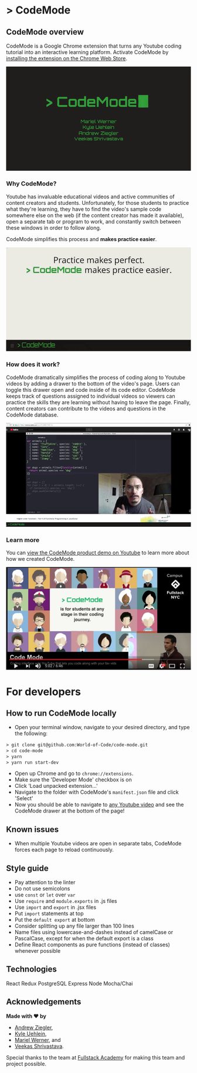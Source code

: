 # > CodeMode

## CodeMode overview

CodeMode is a Google Chrome extension that turns any Youtube coding tutorial into an interactive learning platform. Activate CodeMode by [installing the extension on the Chrome Web Store](https://chrome.google.com/webstore/detail/code-mode/lojikgkcpdeolbgbfcapfpfhofkocnge).

![CodeMode intro gif](public/intro.gif)

### Why CodeMode?

Youtube has invaluable educational videos and active communities of content creators and students. Unfortunately, for those students to practice what they're learning, they have to find the video's sample code somewhere else on the web (if the content creator has made it available), open a separate tab or program to work, and constantly switch between these windows in order to follow along.

CodeMode simplifies this process and **makes practice easier**.

![CodeMode benefits](public/benefits.gif)

### How does it work?

CodeMode dramatically simplifies the process of coding along to Youtube videos by adding a drawer to the bottom of the video's page. Users can toggle this drawer open and code inside of its code editor. CodeMode keeps track of questions assigned to individual videos so viewers can practice the skills they are learning without having to leave the page. Finally, content creators can contribute to the videos and questions in the CodeMode database.

![CodeMode demonstration](public/features.gif)

### Learn more

You can [view the CodeMode product demo on Youtube](https://youtube.com/watch?v=H9oYe_8Ks9M) to learn more about how we created CodeMode.

![CodeMode product demo on Youtube](public/youtube.jpeg)


# For developers

## How to run CodeMode locally

- Open your terminal window, navigate to your desired directory, and type the following:
```bs
> git clone git@github.com:World-of-Code/code-mode.git
> cd code-mode
> yarn
> yarn run start-dev
```
- Open up Chrome and go to `chrome://extensions`.
- Make sure the 'Developer Mode' checkbox is on
- Click 'Load unpacked extension...'
- Navigate to the folder with CodeMode's `manifest.json` file and click 'Select'
- Now you should be able to navigate to [any Youtube video](https://www.youtube.com/watch?v=H9oYe_8Ks9M) and see the CodeMode drawer at the bottom of the page!

## Known issues

- When multiple Youtube videos are open in separate tabs, CodeMode forces each page to reload continuously.


## Style guide

- Pay attention to the linter
- Do not use semicolons
- use `const` or `let` over `var`
- Use `require` and `module.exports` in .js files
- Use `import` and `export` in .jsx files
- Put `import` statements at top
- Put the `default export` at bottom
- Consider splitting up any file larger than 100 lines
- Name files using lowercase-and-dashes instead of camelCase or PascalCase, except for when the default export is a class
- Define React components as pure functions (instead of classes) whenever possible

## Technologies

React
Redux
PostgreSQL
Express
Node
Mocha/Chai

## Acknowledgements

**Made with ❤ by**
- [Andrew Ziegler](https://github.com/apdjz),
- [Kyle Uehlein](https://github.com/kuehlein),
- [Mariel Werner](https://github.com/marielwerner), and
- [Veekas Shrivastava](https://github.com/veekas).

Special thanks to the team at [Fullstack Academy](https://github.com/fullstackacademy) for making this team and project possible.
